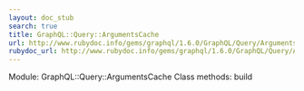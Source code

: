 ```yaml
---
layout: doc_stub
search: true
title: GraphQL::Query::ArgumentsCache
url: http://www.rubydoc.info/gems/graphql/1.6.0/GraphQL/Query/ArgumentsCache
rubydoc_url: http://www.rubydoc.info/gems/graphql/1.6.0/GraphQL/Query/ArgumentsCache
---
```


Module: GraphQL::Query::ArgumentsCache
Class methods:
build

